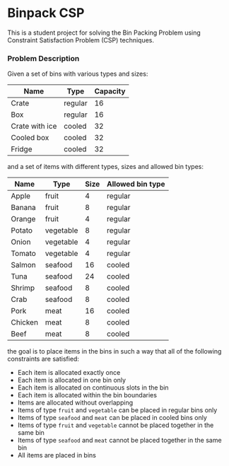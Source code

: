 # Binpack CSP

This is a student project for solving the Bin Packing Problem using Constraint Satisfaction Problem (CSP) techniques.

### Problem Description

Given a set of bins with various types and sizes:

| Name           | Type    | Capacity |
| -------------- | ------- | -------- |
| Crate          | regular | 16       |
| Box            | regular | 16       |
| Crate with ice | cooled  | 32       |
| Cooled box     | cooled  | 32       |
| Fridge         | cooled  | 32       |


and a set of items with different types, sizes and allowed bin types:

| Name    | Type      | Size | Allowed bin type |
| ------- | --------- | ---- | ---------------- |
| Apple   | fruit     | 4    | regular          |
| Banana  | fruit     | 8    | regular          |
| Orange  | fruit     | 4    | regular          |
| Potato  | vegetable | 8    | regular          |
| Onion   | vegetable | 4    | regular          |
| Tomato  | vegetable | 4    | regular          |
| Salmon  | seafood   | 16   | cooled           |
| Tuna    | seafood   | 24   | cooled           |
| Shrimp  | seafood   | 8    | cooled           |
| Crab    | seafood   | 8    | cooled           |
| Pork    | meat      | 16   | cooled           |
| Chicken | meat      | 8    | cooled           |
| Beef    | meat      | 8    | cooled           |


the goal is to place items in the bins in such a way that all of the following constraints are satisfied:

- Each item is allocated exactly once
- Each item is allocated in one bin only
- Each item is allocated on continuous slots in the bin
- Each item is allocated within the bin boundaries
- Items are allocated without overlapping
- Items of type `fruit` and `vegetable` can be placed in regular bins only
- Items of type `seafood` and `meat` can be placed in cooled bins only
- Items of type `fruit` and `vegetable` cannot be placed together in the same bin
- Items of type `seafood` and `meat` cannot be placed together in the same bin
- All items are placed in bins
